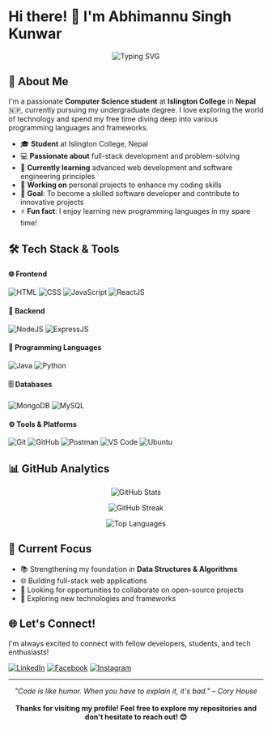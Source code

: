 # Hi there! 👋 I'm Abhimannu Singh Kunwar

<div align="center">
  <img src="https://readme-typing-svg.herokuapp.com?font=Fira+Code&pause=1000&color=36BCF7&center=true&vCenter=true&width=435&lines=Computer+Science+Student;Full+Stack+Developer;Always+Learning+New+Things;Welcome+to+my+GitHub!" alt="Typing SVG" />
</div>

## 🚀 About Me

I'm a passionate **Computer Science student** at **Islington College** in **Nepal** 🇳🇵, currently pursuing my undergraduate degree. I love exploring the world of technology and spend my free time diving deep into various programming languages and frameworks.

- 🎓 **Student** at Islington College, Nepal
- 💻 **Passionate about** full-stack development and problem-solving
- 🌱 **Currently learning** advanced web development and software engineering principles
- 🔭 **Working on** personal projects to enhance my coding skills
- 🎯 **Goal**: To become a skilled software developer and contribute to innovative projects
- ⚡ **Fun fact**: I enjoy learning new programming languages in my spare time!

## 🛠️ Tech Stack & Tools

#### 🌐 Frontend
![HTML](https://img.shields.io/badge/html-%23E34F26.svg?style=for-the-badge&logo=html5&logoColor=white)
![CSS](https://img.shields.io/badge/css-%231572B6.svg?style=for-the-badge&logo=css3&logoColor=white)
![JavaScript](https://img.shields.io/badge/javascript-%23323330.svg?style=for-the-badge&logo=javascript&logoColor=%23F7DF1E)
![ReactJS](https://img.shields.io/badge/react-%2320232a.svg?style=for-the-badge&logo=react&logoColor=%2361DAFB)

#### 🔧 Backend
![NodeJS](https://img.shields.io/badge/node.js-%2343853D.svg?style=for-the-badge&logo=node.js&logoColor=white)
![ExpressJS](https://img.shields.io/badge/express.js-%23404d59.svg?style=for-the-badge&logo=express&logoColor=%2361DAFB)

#### 🧠 Programming Languages
![Java](https://img.shields.io/badge/java-%23ED8B00.svg?style=for-the-badge&logo=openjdk&logoColor=white)
![Python](https://img.shields.io/badge/python-3670A0?style=for-the-badge&logo=python&logoColor=ffdd54)

#### 🗄️ Databases
![MongoDB](https://img.shields.io/badge/mongodb-%2347A248.svg?style=for-the-badge&logo=mongodb&logoColor=white)
![MySQL](https://img.shields.io/badge/mysql-%2300f.svg?style=for-the-badge&logo=mysql&logoColor=white)

#### ⚙️ Tools & Platforms
![Git](https://img.shields.io/badge/git-%23F05033.svg?style=for-the-badge&logo=git&logoColor=white)
![GitHub](https://img.shields.io/badge/github-%23121011.svg?style=for-the-badge&logo=github&logoColor=white)
![Postman](https://img.shields.io/badge/postman-%23FF6C37.svg?style=for-the-badge&logo=postman&logoColor=white)
![VS Code](https://img.shields.io/badge/VSCode-%23007ACC.svg?style=for-the-badge&logo=visual-studio-code&logoColor=white)
![Ubuntu](https://img.shields.io/badge/ubuntu-%23E95420.svg?style=for-the-badge&logo=ubuntu&logoColor=white)



## 📊 GitHub Analytics

<div align="center">
  
![GitHub Stats](https://github-readme-stats.vercel.app/api?username=Abhimannu09dev&theme=radical&hide_border=true&include_all_commits=true&count_private=false)

![GitHub Streak](https://github-readme-streak-stats.herokuapp.com/?user=Abhimannu09dev&theme=radical&hide_border=true)

![Top Languages](https://github-readme-stats.vercel.app/api/top-langs/?username=Abhimannu09dev&theme=radical&hide_border=true&include_all_commits=true&count_private=false&layout=compact)

</div>

## 🎯 Current Focus

- 📚 Strengthening my foundation in **Data Structures & Algorithms**
- 🌐 Building full-stack web applications
- 🤝 Looking for opportunities to collaborate on open-source projects
- 📖 Exploring new technologies and frameworks

## 🌐 Let's Connect!

I'm always excited to connect with fellow developers, students, and tech enthusiasts!

[![LinkedIn](https://img.shields.io/badge/LinkedIn-%230077B5.svg?style=for-the-badge&logo=linkedin&logoColor=white)](https://www.linkedin.com/in/abhimannu-singh-kunwar-5a9096268/)
[![Facebook](https://img.shields.io/badge/Facebook-%231877F2.svg?style=for-the-badge&logo=Facebook&logoColor=white)](https://www.facebook.com/abhimannu.kunwar.98)
[![Instagram](https://img.shields.io/badge/Instagram-%23E4405F.svg?style=for-the-badge&logo=Instagram&logoColor=white)](https://www.instagram.com/abhimannuchhetri1/)



---

<div align="center">
  <i>"Code is like humor. When you have to explain it, it's bad." – Cory House</i>
  <br><br>
  <b>Thanks for visiting my profile! Feel free to explore my repositories and don't hesitate to reach out! 😊</b>
</div>
